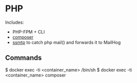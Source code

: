 # PHP

Includes:

- PHP-FPM + CLI
- [composer](https://getcomposer.org/doc/)
- [ssmtp](http://linux.die.net/man/8/ssmtp) to catch php mail() and forwards it to MailHog

## Commands

$ docker exec -ti <container_name> /bin/sh
$ docker exec -ti <container_name> composer <arguments>
